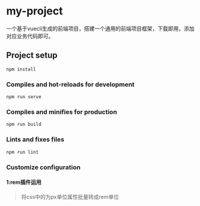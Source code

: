 # my-project
一个基于vuecli生成的前端项目，搭建一个通用的前端项目框架，下载即用，添加对应业务代码即可。
## Project setup
```
npm install
```

### Compiles and hot-reloads for development
```
npm run serve
```

### Compiles and minifies for production
```
npm run build
```

### Lints and fixes files
```
npm run lint
```

### Customize configuration

#### 1:rem插件运用

>将css中的为px单位属性批量转成rem单位